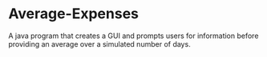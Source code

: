 # Average-Expenses
A java program that creates a GUI and prompts users for information before providing an average over a simulated number of days.
